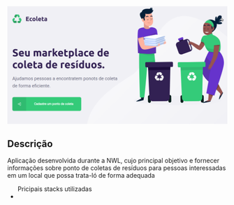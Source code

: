 <p align="center">
  <img src= "/uploads/ecoleta.png"
  width="700" heigth="700"><br>
</p>


## Descrição
Aplicação desenvolvida durante a NWL, cujo principal objetivo e fornecer informações sobre ponto de coletas de resíduos para pessoas interessadas em um local que possa trata-ló de forma adequada

<ul>Pricipais stacks utilizadas
  <li></li>
</ul>
